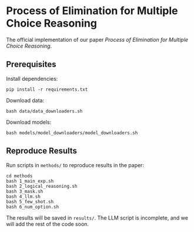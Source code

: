 # Process of Elimination for Multiple Choice Reasoning

The official implementation of our paper *Process of Elimination for Multiple Choice Reasoning*.


## Prerequisites

Install dependencies:
```
pip install -r requirements.txt
```
Download data:
```
bash data/data_downloaders.sh
```
Download models:
```
bash models/model_downloaders/model_downloaders.sh
```

## Reproduce Results
Run scripts in `methods/` to reproduce results in the paper:
```
cd methods
bash 1_main_exp.sh
bash 2_logical_reasoning.sh
bash 3_mask.sh
bash 4_llm.sh
bash 5_few_shot.sh
bash 6_num_option.sh
```
The results will be saved in `results/`.
The LLM script is incomplete, and we will add the rest of the code soon.